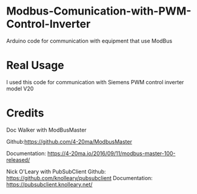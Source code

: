 # Modbus-Comunication-with-PWM-Control-Inverter
Arduino code for communication with equipment that use ModBus

# Real Usage
I used this code for communication with Siemens PWM control inverter model V20

# Credits
Doc Walker with ModBusMaster

Github:https://github.com/4-20ma/ModbusMaster

Documentation: https://4-20ma.io/2016/09/11/modbus-master-100-released/

Nick O'Leary with PubSubClient
Github: https://github.com/knolleary/pubsubclient
Documentation: https://pubsubclient.knolleary.net/
